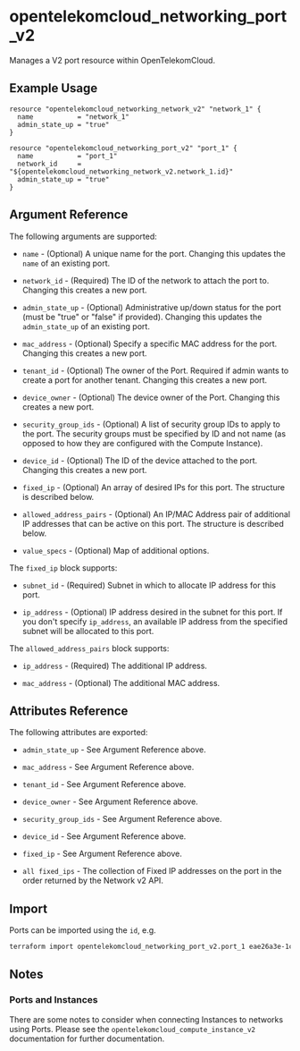 # opentelekomcloud_networking_port_v2

Manages a V2 port resource within OpenTelekomCloud.

## Example Usage

```hcl
resource "opentelekomcloud_networking_network_v2" "network_1" {
  name           = "network_1"
  admin_state_up = "true"
}

resource "opentelekomcloud_networking_port_v2" "port_1" {
  name           = "port_1"
  network_id     = "${opentelekomcloud_networking_network_v2.network_1.id}"
  admin_state_up = "true"
}
```

## Argument Reference

The following arguments are supported:

* `name` - (Optional) A unique name for the port. Changing this
  updates the `name` of an existing port.

* `network_id` - (Required) The ID of the network to attach the port to. Changing
  this creates a new port.

* `admin_state_up` - (Optional) Administrative up/down status for the port
  (must be "true" or "false" if provided). Changing this updates the
  `admin_state_up` of an existing port.

* `mac_address` - (Optional) Specify a specific MAC address for the port. Changing
  this creates a new port.

* `tenant_id` - (Optional) The owner of the Port. Required if admin wants
  to create a port for another tenant. Changing this creates a new port.

* `device_owner` - (Optional) The device owner of the Port. Changing this creates
  a new port.

* `security_group_ids` - (Optional) A list of security group IDs to apply to the
  port. The security groups must be specified by ID and not name (as opposed
  to how they are configured with the Compute Instance).

* `device_id` - (Optional) The ID of the device attached to the port. Changing this
  creates a new port.

* `fixed_ip` - (Optional) An array of desired IPs for this port. The structure is
  described below.

* `allowed_address_pairs` - (Optional) An IP/MAC Address pair of additional IP
  addresses that can be active on this port. The structure is described below.

* `value_specs` - (Optional) Map of additional options.

The `fixed_ip` block supports:

* `subnet_id` - (Required) Subnet in which to allocate IP address for
this port.

* `ip_address` - (Optional) IP address desired in the subnet for this port. If
you don't specify `ip_address`, an available IP address from the specified
subnet will be allocated to this port.

The `allowed_address_pairs` block supports:

* `ip_address` - (Required) The additional IP address.

* `mac_address` - (Optional) The additional MAC address.

## Attributes Reference

The following attributes are exported:

* `admin_state_up` - See Argument Reference above.

* `mac_address` - See Argument Reference above.

* `tenant_id` - See Argument Reference above.

* `device_owner` - See Argument Reference above.

* `security_group_ids` - See Argument Reference above.

* `device_id` - See Argument Reference above.

* `fixed_ip` - See Argument Reference above.

* `all fixed_ips` - The collection of Fixed IP addresses on the port in the order returned by the Network v2 API.

## Import

Ports can be imported using the `id`, e.g.

```sh
terraform import opentelekomcloud_networking_port_v2.port_1 eae26a3e-1c33-4cc1-9c31-0cd729c438a1
```

## Notes

### Ports and Instances

There are some notes to consider when connecting Instances to networks using
Ports. Please see the `opentelekomcloud_compute_instance_v2` documentation for further
documentation.
